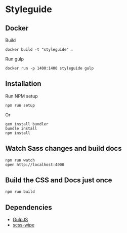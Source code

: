 # Styleguide

## Docker

Build

  ```
  docker build -t "styleguide" .
  ```

Run gulp

  ```
  docker run -p 1400:1400 styleguide gulp
  ```

## Installation

Run NPM setup

  ```
  npm run setup
  ```

Or

  ``` 
  gem install bundler
  bundle install
  npm install
  ```

## Watch Sass changes and build docs

  ```
  npm run watch
  open http://localhost:4000
  ```
  
## Build the CSS and Docs just once

  ```
  npm run build
  ```

## Dependencies

- [GulpJS](http://gulpjs.com)
- [scss-wipe](https://github.com/marsbergen/scss-wipe)
